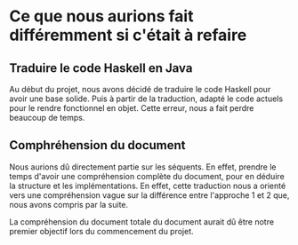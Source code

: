 # Ce que nous aurions fait différemment si c'était à refaire

## Traduire le code Haskell en Java

Au début du projet, nous avons décidé de traduire le code Haskell pour avoir une base solide. Puis à partir de la traduction, adapté le code actuels pour le rendre fonctionnel en objet. Cette erreur, nous a fait perdre beaucoup de temps. 

## Comphréhension du document

Nous aurions dû directement partie sur les séquents. En effet, prendre le temps d'avoir une compréhension complète du document, pour en déduire la structure et les implémentations.
En effet, cette traduction nous a orienté vers une compréhension vague sur la différence entre l'approche 1 et 2 que, nous avons compris par la suite.

La compréhension du document totale du document aurait dû être notre premier objectif lors du commencement du projet.




